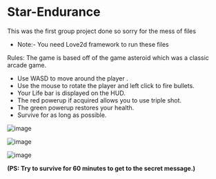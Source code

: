 # Star-Endurance

This was the first group project done so sorry for the mess of files

* Note:- You need Love2d framework to run these files 

Rules: 
The game is based off of the game asteroid which was a classic arcade game.

* Use WASD to move around the player .
* Use the mouse to rotate the player and left click to fire bullets.
* Your Life bar is displayed on the HUD.
* The red powerup if acquired allows you to use triple shot.
* The green powerup restores your health.
* Survive for as long as possible.

![image](https://user-images.githubusercontent.com/90690107/181876879-60f89a5e-32f3-44bb-875a-66e347cfbae4.png)

![image](https://user-images.githubusercontent.com/90690107/181876862-113ffa3f-1ace-4072-8693-90b3a5a5ef1c.png)


![image](https://user-images.githubusercontent.com/90690107/181876871-4c6cfafd-e074-43cf-9f89-d2479e84fb4f.png)






<b>(PS: Try to survive for 60 minutes to get to the secret message.)</b>
